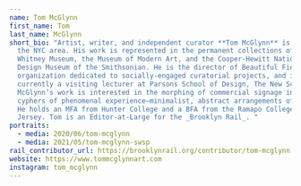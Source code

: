 ```yaml
---
name: Tom McGlynn
first_name: Tom
last_name: McGlynn
short_bio: "Artist, writer, and independent curator **Tom McGlynn** is based in
  the NYC area. His work is represented in the permanent collections of the
  Whitney Museum, the Museum of Modern Art, and the Cooper-Hewitt National
  Design Museum of the Smithsonian. He is the director of Beautiful Fields, an
  organization dedicated to socially-engaged curatorial projects, and is also
  currently a visiting lecturer at Parsons School of Design, The New School.
  McGlynn’s work is interested in the morphing of commercial signage into
  cyphers of phenomenal experience—minimalist, abstract arrangements of color.
  He holds an MFA from Hunter College and a BFA from the Ramapo College of New
  Jersey. Tom is an Editor-at-Large for the _Brooklyn Rail_. "
portraits:
  - media: 2020/06/tom-mcglynn
  - media: 2021/05/tom-mcglynn-swsp
rail_contributor_url: https://brooklynrail.org/contributor/tom-mcglynn
website: https://www.tommcglynnart.com
instagram: tom_mcglynn
---
```

